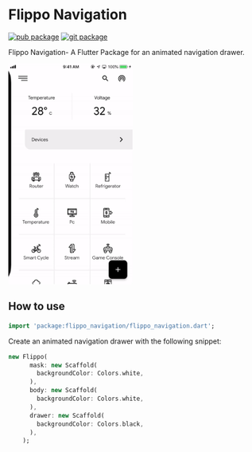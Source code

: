 # Flippo Navigation

[![pub package](https://img.shields.io/badge/pub-0.0.6-green.svg)](https://pub.dartlang.org/packages/flippo_navigation)  [![git package](https://img.shields.io/badge/git-flippo-yellow.svg)](https://github.com/sad1996/flippo)

Flippo Navigation- A Flutter Package for an animated navigation drawer.

<p>
	<img src="https://github.com/sad1996/flippo/blob/master/Screenshot/flippo.gif?raw=true" width="250" height="443"/>
</p>

## How to use

````dart
import 'package:flippo_navigation/flippo_navigation.dart';
````

Create an animated navigation drawer with the following snippet:

````dart
new Flippo(
      mask: new Scaffold(
        backgroundColor: Colors.white,
      ),
      body: new Scaffold(
        backgroundColor: Colors.white,
      ),
      drawer: new Scaffold(
        backgroundColor: Colors.black,
      ),
    );
````